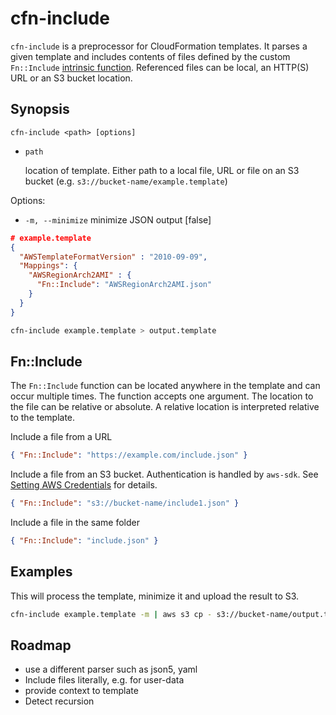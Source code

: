 <!--[![npm](http://img.shields.io/npm/v/cfn-include.svg?style=flat-square)](https://npmjs.org/package/cfn-include) [![npm](http://img.shields.io/npm/dm/cfn-include.svg?style=flat-square)](https://npmjs.org/package/cfn-include) [![Build Status](https://img.shields.io/travis/monken/cfn-include/master.svg?style=flat-square)](https://travis-ci.org/monken/cfn-include) ![license](https://img.shields.io/badge/license-mit-blue.svg?style=flat-square)-->

# cfn-include

`cfn-include` is a preprocessor for CloudFormation templates. It parses a given template and includes contents of files defined by the custom `Fn::Include` [intrinsic function](https://docs.aws.amazon.com/AWSCloudFormation/latest/UserGuide/intrinsic-function-reference.html). Referenced files can be local, an HTTP(S) URL or an S3 bucket location.

## Synopsis

    cfn-include <path> [options]

* `path`

  location of template. Either path to a local file, URL or file on an S3 bucket (e.g. `s3://bucket-name/example.template`)

Options:

* `-m, --minimize`   minimize JSON output  [false]

```json
# example.template
{
  "AWSTemplateFormatVersion" : "2010-09-09",
  "Mappings": {
    "AWSRegionArch2AMI" : {
      "Fn::Include": "AWSRegionArch2AMI.json"
    }
  }
}
```

```bash
cfn-include example.template > output.template
```

##  Fn::Include

The `Fn::Include` function can be located anywhere in the template and can occur multiple times. The function accepts one argument. The location to the file can be relative or absolute. A relative location is interpreted relative to the template.

Include a file from a URL

```json
{ "Fn::Include": "https://example.com/include.json" }
```

Include a file from an S3 bucket. Authentication is handled by `aws-sdk`. See [Setting AWS Credentials](https://docs.aws.amazon.com/AWSJavaScriptSDK/guide/node-configuring.html#Setting_AWS_Credentials) for details.

```json
{ "Fn::Include": "s3://bucket-name/include1.json" }
```

Include a file in the same folder

```json
{ "Fn::Include": "include.json" }
```

## Examples

This will process the template, minimize it and upload the result to S3.

```bash
cfn-include example.template -m | aws s3 cp - s3://bucket-name/output.template
```

## Roadmap

* use a different parser such as json5, yaml
* Include files literally, e.g. for user-data
* provide context to template
* Detect recursion
